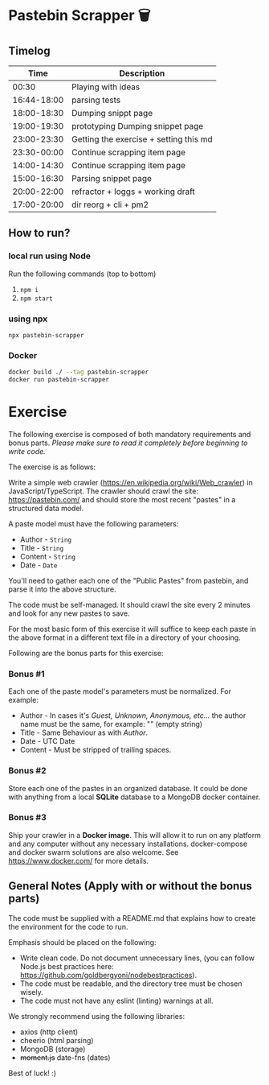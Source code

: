 # Pastebin Scrapper 🗑

## Timelog

| Time        | Description                            |
| ----------- | -------------------------------------- |
| 00:30       | Playing with ideas                     |
| 16:44-18:00 | parsing tests                          |
| 18:00-18:30 | Dumping snippt page                    |
| 19:00-19:30 | prototyping Dumping snippet page       |
| 23:00-23:30 | Getting the exercise + setting this md |
| 23:30-00:00 | Continue scrapping item page           |
| 14:00-14:30 | Continue scrapping item page           |
| 15:00-16:30 | Parsing snippet page                   |
| 20:00-22:00 | refractor + loggs + working draft      |
| 17:00-20:00 | dir reorg + cli + pm2                  |

## How to run?

### local run using Node

Run the following commands (top to bottom)

1. `npm i`
2. `npm start`

### using npx

`npx pastebin-scrapper`

### Docker

```sh
docker build ./ --tag pastebin-scrapper
docker run pastebin-scrapper
```

# Exercise

The following exercise is composed of both mandatory requirements and bonus parts.
*Please make sure to read it completely before beginning to write code.*

The exercise is as follows:

Write a simple web crawler (https://en.wikipedia.org/wiki/Web_crawler) in JavaScript/TypeScript.
The crawler should crawl the site: https://pastebin.com/ and should store the most recent "pastes" in a structured data model.

A paste model must have the following parameters:

- Author - `String`
- Title - `String`
- Content - `String`
- Date - `Date`


You'll need to gather each one of the "Public Pastes" from pastebin, and parse it into the above structure.

The code must be self-managed. It should crawl the site every 2 minutes and look for any new pastes to save.

For the most basic form of this exercise it will suffice to keep each paste in the above format in a different text file in a directory of your choosing.

Following are the bonus parts for this exercise:

### Bonus #1

Each one of the paste model's parameters must be normalized.
For example:
    
  * Author - In cases it's *Guest, Unknown, Anonymous, etc...* the author name must be the same, for example: "" (empty string)
  * Title - Same Behaviour as with *Author*.
  * Date - UTC Date
  * Content - Must be stripped of trailing spaces.

### Bonus #2

Store each one of the pastes in an organized database. It could be done with anything from a local **SQLite** database to a MongoDB docker container.

### Bonus #3

Ship your crawler in a **Docker image**. This will allow it to run on any platform and any computer without any necessary installations. docker-compose and docker swarm solutions are also welcome.
See https://www.docker.com/ for more details.

## General Notes (Apply with or without the bonus parts)

The code must be supplied with a README.md that explains how to create the environment for the code to run.

Emphasis should be placed on the following:

- Write clean code. Do not document unnecessary lines, (you can follow Node.js best practices here: https://github.com/goldbergyoni/nodebestpractices).
- The code must be readable, and the directory tree must be chosen wisely.
- The code must not have any eslint (linting) warnings at all.

We strongly recommend using the following libraries:

- axios (http client)
- cheerio (html parsing)
- MongoDB (storage)
- ~~moment.js~~ date-fns (dates)

Best of luck! :)
